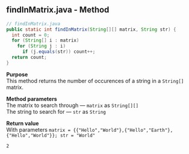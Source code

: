 ## findInMatrix.java - Method

```java
// findInMatrix.java
public static int findInMatrix(String[][] matrix, String str) {
  int count = 0;
  for (String[] i : matrix)
    for (String j : i)
      if (j.equals(str)) count++;
  return count;
}
```

**Purpose**
<br>This method returns the number of occurences of a string in a `String[]` matrix.

**Method parameters**
<br>The matrix to search through &mdash; `matrix` as `String[][]`
<br>The string to search for &mdash; `str` as `String`

**Return value**
<br>With parameters `matrix = {{"Hello","World"},{"Hello","Earth"},{"Hello","World"}}; str = "World"`
```
2
```
